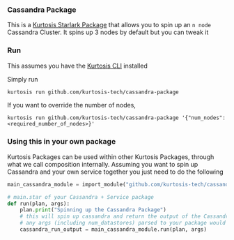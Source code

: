 ### Cassandra Package

This is a [Kurtosis Starlark Package](https://docs.kurtosis.com/explanations/starlark) that allows you to spin up an `n node` Cassandra Cluster. It spins
up 3 nodes by default but you can tweak it

### Run

This assumes you have the [Kurtosis CLI](https://docs.kurtosis.com/cli) installed

Simply run

```bash
kurtosis run github.com/kurtosis-tech/cassandra-package
```

If you want to override the number of nodes,

```
kurtosis run github.com/kurtosis-tech/cassandra-package '{"num_nodes": <required_number_of_nodes>}'
```

### Using this in your own package

Kurtosis Packages can be used within other Kurtosis Packages, through what we call composition internally. Assuming you want to spin up Cassandra and your own service
together you just need to do the following

```py
main_cassandra_module = import_module("github.com/kurtosis-tech/cassandra-package/main.star")

# main.star of your Cassandra + Service package
def run(plan, args):
    plan.print("Spinning up the Cassandra Package")
    # this will spin up cassandra and return the output of the Cassandra package [cassandra-node-0 .. casandra-node-n]
    # any args (including num_datastores) parsed to your package would get passed down to the Cassandra Package
    cassandra_run_output = main_cassandra_module.run(plan, args)
```